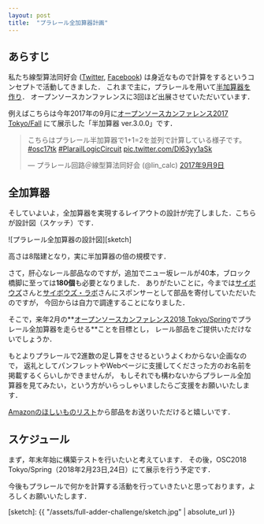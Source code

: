 ```yaml
---
layout: post
title:  "プラレール全加算器計画"
---
```


## あらすじ
私たち線型算法同好会 ([Twitter](https://twitter.com/lin_calc), [Facebook](https://www.facebook.com/lin.calc)) は身近なもので計算をするというコンセプトで活動してきました．
これまで主に，プラレールを用いて[半加算器を作り](https://cybozushiki.cybozu.co.jp/articles/m001205.html)．
オープンソースカンファレンスに3回ほど出展させていただいています．

例えばこちらは今年2017年の9月に[オープンソースカンファレンス2017 Tokyo/Fall](https://www.ospn.jp/osc2017-fall/)
にて展示した「半加算器 ver.3.0.0」です．

<blockquote class="twitter-tweet" data-lang="ja"><p lang="ja" dir="ltr">こちらはプラレール半加算器で1+1=2を並列で計算している様子です。 <a href="https://twitter.com/hashtag/osc17tk?src=hash&amp;ref_src=twsrc%5Etfw">#osc17tk</a> <a href="https://twitter.com/hashtag/PlarailLogicCircuit?src=hash&amp;ref_src=twsrc%5Etfw">#PlarailLogicCircuit</a> <a href="https://t.co/Dl63yy1aSk">pic.twitter.com/Dl63yy1aSk</a></p>&mdash; プラレール回路＠線型算法同好会 (@lin_calc) <a href="https://twitter.com/lin_calc/status/906559130759962624?ref_src=twsrc%5Etfw">2017年9月9日</a></blockquote> <script async src="https://platform.twitter.com/widgets.js" charset="utf-8"></script> 

## 全加算器
そしていよいよ，全加算器を実現するレイアウトの設計が完了しました．こちらが設計図（スケッチ）です．

![プラレール全加算器の設計図][sketch]

高さは8階建となり，実に半加算器の倍の規模です．

さて，肝心なレール部品なのですが，追加でニュー坂レールが40本，ブロック橋脚に至っては**180個**も必要となりました．
ありがたいことに，今までは[サイボウズ](https://cybozu.co.jp)さんと[サイボウズ・ラボ](http://labs.cybozu.co.jp)さんにスポンサーとして部品を寄付していただいたのですが，
今回からは自力で調達することになりました．

そこで，来年2月の**[オープンソースカンファレンス2018 Tokyo/Spring](https://www.ospn.jp/osc2018-spring/)でプラレール全加算器を走らせる**ことを目標とし，
レール部品をご提供いただけないでしょうか．

もとよりプラレールで2進数の足し算をさせるというよくわからない企画なので，
返礼としてパンフレットやWebページに支援してくださった方のお名前を掲載するくらいしかできませんが，
もしそれでも構わないからプラレール全加算器を見てみたい，という方がいらっしゃいましたらご支援をお願いいたします．

[Amazonのほしいものリスト](http://amzn.asia/0WEl6XO)から部品をお送りいただけると嬉しいです．


## スケジュール
まず，年末年始に構築テストを行いたいと考えています．
その後，OSC2018 Tokyo/Spring（2018年2月23日,24日）にて展示を行う予定です．


今後もプラレールで何かを計算する活動を行っていきたいと思っております，よろしくお願いいたします．

[sketch]: {{ "/assets/full-adder-challenge/sketch.jpg" | absolute_url }}
